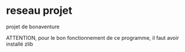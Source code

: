 reseau projet
=============

projet de bonaventure 

ATTENTION, pour le bon fonctionnement de ce programme, il faut avoir installé zlib 
